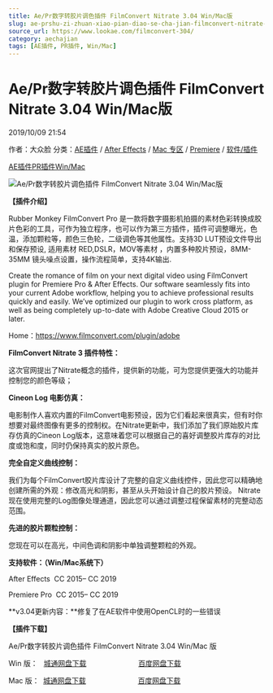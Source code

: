 ```yaml
---
title: Ae/Pr数字转胶片调色插件 FilmConvert Nitrate 3.04 Win/Mac版
slug: ae-prshu-zi-zhuan-xiao-pian-diao-se-cha-jian-filmconvert-nitrate-3-04-win-macban
source_url: https://www.lookae.com/filmconvert-304/
category: aechajian
tags: [AE插件, PR插件, Win/Mac]
---
```

# Ae/Pr数字转胶片调色插件 FilmConvert Nitrate 3.04 Win/Mac版

2019/10/09 21:54

作者：大众脸
分类：[AE插件](https://www.lookae.com/after-effects/aechajian/) / [After Effects](https://www.lookae.com/after-effects/) / [Mac 专区](https://www.lookae.com/mac-osx/) / [Premiere](https://www.lookae.com/qitarjcj/premierezy/) / [软件/插件](https://www.lookae.com/qitarjcj/)

[AE插件](https://www.lookae.com/tag/ae%e6%8f%92%e4%bb%b6/)[PR插件](https://www.lookae.com/tag/pr%e6%8f%92%e4%bb%b6/)[Win/Mac](https://www.lookae.com/tag/winmac/)

![Ae/Pr数字转胶片调色插件 FilmConvert Nitrate 3.04 Win/Mac版](https://www.lookae.com/wp-content/uploads/2016/10/AEFilmConvert.jpg "Ae/Pr数字转胶片调色插件 FilmConvert Nitrate 3.04 Win/Mac版-LookAE.com")

**【插件介绍】**

Rubber Monkey FilmConvert Pro 是一款将数字摄影机拍摄的素材色彩转换成胶片色彩的工具，可作为独立程序，也可以作为第三方插件，插件可调整曝光，色温，添加颗粒等，颜色三色轮，二级调色等其他属性。支持3D LUT预设文件导出和保存预设, 适用素材 RED,DSLR，MOV等素材 ，内置多种胶片预设，8MM-35MM 镜头噪点设置，操作流程简单，支持4K输出.

Create the romance of film on your next digital video using FilmConvert plugin for Premiere Pro & After Effects. Our software seamlessly fits into your current Adobe workflow, helping you to achieve professional results quickly and easily. We’ve optimized our plugin to work cross platform, as well as being completely up-to-date with Adobe Creative Cloud 2015 or later.

Home：https://www.filmconvert.com/plugin/adobe

**FilmConvert Nitrate 3 插件特性：**

这次官网提出了Nitrate概念的插件，提供新的功能，可为您提供更强大的功能并控制您的颜色等级；

**Cineon Log 电影仿真：**

电影制作人喜欢内置的FilmConvert电影预设，因为它们看起来很真实，但有时你想要对最终图像有更多的控制权。在Nitrate更新中，我们添加了我们原始胶片库存仿真的Cineon Log版本，这意味着您可以根据自己的喜好调整胶片库存的对比度或饱和度，同时仍保持真实的胶片原色。

**完全自定义曲线控制：**

我们为每个FilmConvert胶片库设计了完整的自定义曲线控件，因此您可以精确地创建所需的外观：修改高光和阴影，甚至从头开始设计自己的胶片预设。 Nitrate现在使用完整的Log图像处理通道，因此您可以通过调整过程保留素材的完整动态范围。

**先进的胶片颗粒控制：**

您现在可以在高光，中间色调和阴影中单独调整颗粒的外观。

**支持软件：（Win/Mac系统下）**

After Effects  CC 2015– CC 2019

Premiere Pro  CC 2015– CC 2019

**v3.04更新内容：**修复了在AE软件中使用OpenCL时的一些错误

**【插件下载】**

Ae/Pr数字转胶片调色插件 FilmConvert Nitrate 3.04 Win/Mac 版

Win 版：   [城通网盘下载](https://tc5.us/file/680462-402178907)                          [百度网盘下载](https://pan.baidu.com/s/1GL4_1p1TPBVv2wUOWzh_Vw)

Mac 版：  [城通网盘下载](https://tc5.us/file/680462-402181680)                          [百度网盘下载](https://pan.baidu.com/s/12q48G7nCwqlUmzV4di7aNQ)
